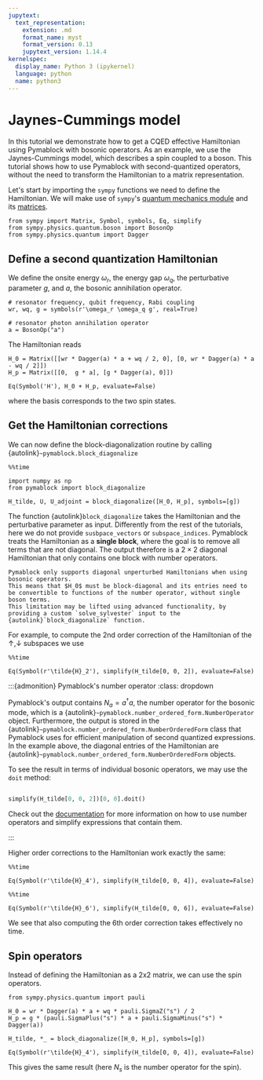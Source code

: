 ```yaml
---
jupytext:
  text_representation:
    extension: .md
    format_name: myst
    format_version: 0.13
    jupytext_version: 1.14.4
kernelspec:
  display_name: Python 3 (ipykernel)
  language: python
  name: python3
---
```


# Jaynes-Cummings model

In this tutorial we demonstrate how to get a CQED effective Hamiltonian using Pymablock with bosonic operators.
As an example, we use the Jaynes-Cummings model, which describes a spin coupled to a boson.
This tutorial shows how to use Pymablock with second-quantized operators, without the need to transform the Hamiltonian to a matrix representation.

Let's start by importing the `sympy` functions we need to define the Hamiltonian.
We will make use of `sympy`'s [quantum mechanics module](https://docs.sympy.org/latest/modules/physics/quantum/index.html)
and its [matrices](https://docs.sympy.org/latest/tutorials/intro-tutorial/matrices.html).

```{code-cell} ipython3
from sympy import Matrix, Symbol, symbols, Eq, simplify
from sympy.physics.quantum.boson import BosonOp
from sympy.physics.quantum import Dagger
```

## Define a second quantization Hamiltonian

We define the onsite energy $\omega_r$, the energy gap $\omega_q$, the perturbative parameter $g$, and $a$, the bosonic annihilation operator.

```{code-cell} ipython3
# resonator frequency, qubit frequency, Rabi coupling
wr, wq, g = symbols(r'\omega_r \omega_q g', real=True)

# resonator photon annihilation operator
a = BosonOp("a")
```

The Hamiltonian reads

```{code-cell} ipython3
H_0 = Matrix([[wr * Dagger(a) * a + wq / 2, 0], [0, wr * Dagger(a) * a - wq / 2]])
H_p = Matrix([[0,  g * a], [g * Dagger(a), 0]])

Eq(Symbol('H'), H_0 + H_p, evaluate=False)
```

where the basis corresponds to the two spin states.

## Get the Hamiltonian corrections

We can now define the block-diagonalization routine by calling {autolink}`~pymablock.block_diagonalize`

```{code-cell} ipython3
%%time

import numpy as np
from pymablock import block_diagonalize

H_tilde, U, U_adjoint = block_diagonalize([H_0, H_p], symbols=[g])
```

The function {autolink}`block_diagonalize` takes the Hamiltonian and the perturbative parameter as input.
Differently from the rest of the tutorials, here we do not provide `susbpace_vectors` or `subspace_indices`.
Pymablock treats the Hamiltonian as a **single block**, where the goal is to remove all terms that are not diagonal.
The output therefore is a $2 \times 2$ diagonal Hamiltonian that only contains one block with number operators.

```{note}
Pymablock only supports diagonal unperturbed Hamiltonians when using bosonic operators.
This means that $H_0$ must be block-diagonal and its entries need to be convertible to functions of the number operator, without single boson terms.
This limitation may be lifted using advanced functionality, by providing a custom `solve_sylvester` input to the {autolink}`block_diagonalize` function.
```

For example, to compute the 2nd order correction of the Hamiltonian of the $↑, ↓$ subspaces we use

```{code-cell} ipython3
%%time

Eq(Symbol(r'\tilde{H}_2'), simplify(H_tilde[0, 0, 2]), evaluate=False)
```

:::{admonition} Pymablock's number operator
:class: dropdown

Pymablock's output contains $N_a = a^\dagger a$, the number operator for the bosonic mode, which is a {autolink}`~pymablock.number_ordered_form.NumberOperator` object.
Furthermore, the output is stored in the {autolink}`~pymablock.number_ordered_form.NumberOrderedForm` class that Pymablock uses for efficient manipulation of second quantized expressions.
In the example above, the diagonal entries of the Hamiltonian are {autolink}`~pymablock.number_ordered_form.NumberOrderedForm` objects.

To see the result in terms of individual bosonic operators, we may use the `doit` method:

```python

simplify(H_tilde[0, 0, 2])[0, 0].doit()
```

Check out the [documentation](../second_quantization.md) for more information on how to use number operators and simplify expressions that contain them.

:::

Higher order corrections to the Hamiltonian work exactly the same:

```{code-cell} ipython3
%%time

Eq(Symbol(r'\tilde{H}_4'), simplify(H_tilde[0, 0, 4]), evaluate=False)
```

```{code-cell} ipython3
%%time

Eq(Symbol(r'\tilde{H}_6'), simplify(H_tilde[0, 0, 6]), evaluate=False)
```

We see that also computing the 6th order correction takes effectively no time.

## Spin operators

Instead of defining the Hamiltonian as a 2x2 matrix, we can use the spin operators.

```{code-cell} ipython3
from sympy.physics.quantum import pauli

H_0 = wr * Dagger(a) * a + wq * pauli.SigmaZ("s") / 2
H_p = g * (pauli.SigmaPlus("s") * a + pauli.SigmaMinus("s") * Dagger(a))

H_tilde, *_ = block_diagonalize([H_0, H_p], symbols=[g])

Eq(Symbol(r'\tilde{H}_4'), simplify(H_tilde[0, 0, 4]), evaluate=False)
```

This gives the same result (here $N_s$ is the number operator for the spin).
